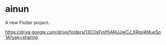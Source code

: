 # ainun

A new Flutter project.

https://drive.google.com/drive/folders/13COxFmIfIjARjJJwCJ_XRjpl4MueSq1A?usp=sharing


